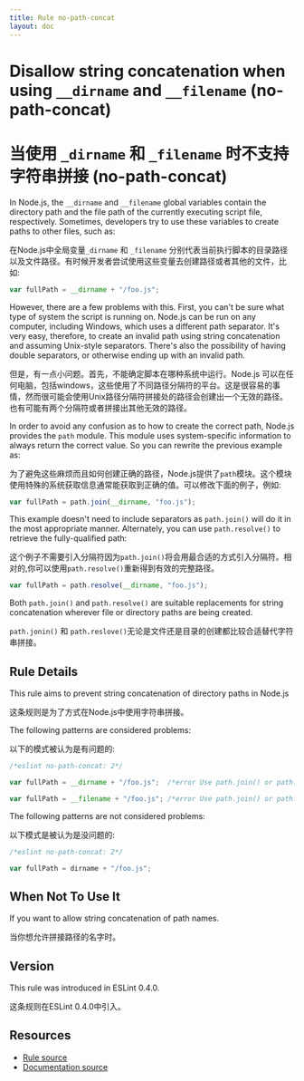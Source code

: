 ```yaml
---
title: Rule no-path-concat
layout: doc
---
```

<!-- Note: No pull requests accepted for this file. See README.md in the root directory for details. -->
# Disallow string concatenation when using `__dirname` and `__filename` (no-path-concat)

# 当使用 `_dirname` 和 `_filename` 时不支持字符串拼接 (no-path-concat)

In Node.js, the `__dirname` and `__filename` global variables contain the directory path and the file path of the currently executing script file, respectively. Sometimes, developers try to use these variables to create paths to other files, such as:

在Node.js中全局变量`_dirname` 和 `_filename` 分别代表当前执行脚本的目录路径以及文件路径。有时候开发者尝试使用这些变量去创建路径或者其他的文件，比如:

```js
var fullPath = __dirname + "/foo.js";
```

However, there are a few problems with this. First, you can't be sure what type of system the script is running on. Node.js can be run on any computer, including Windows, which uses a different path separator. It's very easy, therefore, to create an invalid path using string concatenation and assuming Unix-style separators. There's also the possibility of having double separators, or otherwise ending up with an invalid path.

但是，有一点小问题。首先，不能确定脚本在哪种系统中运行。Node.js 可以在任何电脑，包括windows，这些使用了不同路径分隔符的平台。这是很容易的事情，然而很可能会使用Unix路径分隔符拼接处的路径会创建出一个无效的路径。也有可能有两个分隔符或者拼接出其他无效的路径。

In order to avoid any confusion as to how to create the correct path, Node.js provides the `path` module. This module uses system-specific information to always return the correct value. So you can rewrite the previous example as:

为了避免这些麻烦而且如何创建正确的路径，Node.js提供了`path`模块。这个模块使用特殊的系统获取信息通常能获取到正确的值。可以修改下面的例子，例如:


```js
var fullPath = path.join(__dirname, "foo.js");
```

This example doesn't need to include separators as `path.join()` will do it in the most appropriate manner. Alternately, you can use `path.resolve()` to retrieve the fully-qualified path:

这个例子不需要引入分隔符因为`path.join()`将会用最合适的方式引入分隔符。相对的,你可以使用`path.resolve()`重新得到有效的完整路径。

```js
var fullPath = path.resolve(__dirname, "foo.js");
```

Both `path.join()` and `path.resolve()` are suitable replacements for string concatenation wherever file or directory paths are being created.

`path.jonin()` 和 `path.reslove()`无论是文件还是目录的创建都比较合适替代字符串拼接。

## Rule Details

This rule aims to prevent string concatenation of directory paths in Node.js

这条规则是为了方式在Node.js中使用字符串拼接。

The following patterns are considered problems:

以下的模式被认为是有问题的:

```js
/*eslint no-path-concat: 2*/

var fullPath = __dirname + "/foo.js";  /*error Use path.join() or path.resolve() instead of + to create paths.*/

var fullPath = __filename + "/foo.js"; /*error Use path.join() or path.resolve() instead of + to create paths.*/

```

The following patterns are not considered problems:

以下模式是被认为是没问题的:

```js
/*eslint no-path-concat: 2*/

var fullPath = dirname + "/foo.js";
```

## When Not To Use It

If you want to allow string concatenation of path names.

当你想允许拼接路径的名字时。

## Version

This rule was introduced in ESLint 0.4.0.

这条规则在ESLint 0.4.0中引入。

## Resources

* [Rule source](https://github.com/eslint/eslint/tree/master/lib/rules/no-path-concat.js)
* [Documentation source](https://github.com/eslint/eslint/tree/master/docs/rules/no-path-concat.md)
